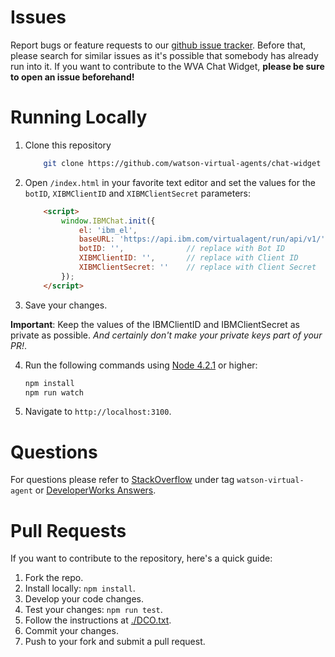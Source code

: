# Issues

Report bugs or feature requests to our [github issue tracker](https://github.com/watson-virtual-agents/chat-widget/issues). Before that, please search for similar issues as it's possible that somebody has already run into it. If you want to contribute to the WVA Chat Widget, **please be sure to open an issue beforehand!**

# Running Locally

1. Clone this repository

    ```bash
        git clone https://github.com/watson-virtual-agents/chat-widget
    ```

2. Open `/index.html` in your favorite text editor and set the values for the `botID`, `XIBMClientID` and `XIBMClientSecret` parameters:
    ```html
        <script>
            window.IBMChat.init({
                el: 'ibm_el',
                baseURL: 'https://api.ibm.com/virtualagent/run/api/v1/',
                botID: '',              // replace with Bot ID
                XIBMClientID: '',       // replace with Client ID
                XIBMClientSecret: ''    // replace with Client Secret
            });
        </script>
    ```
3. Save your changes.

  **Important**: Keep the values of the IBMClientID and IBMClientSecret as private as possible. *And certainly don't make your private keys part of your PR!*.


4. Run the following commands using [Node 4.2.1](https://nodejs.org/) or higher:

    ```bash
    npm install
    npm run watch
    ```

5. Navigate to `http://localhost:3100`.


# Questions

For questions please refer to [StackOverflow](http://stackoverflow.com/questions/tagged/watson-virtual-agent) under tag `watson-virtual-agent` or [DeveloperWorks Answers](https://developer.ibm.com/answers/topics/watson-virtual-agent).


# Pull Requests

If you want to contribute to the repository, here's a quick guide:

1. Fork the repo.
2. Install locally: `npm install`.
3. Develop your code changes.
4. Test your changes: `npm run test`.
5. Follow the instructions at [./DCO.txt](./DCO.txt).
6. Commit your changes.
7. Push to your fork and submit a pull request.
